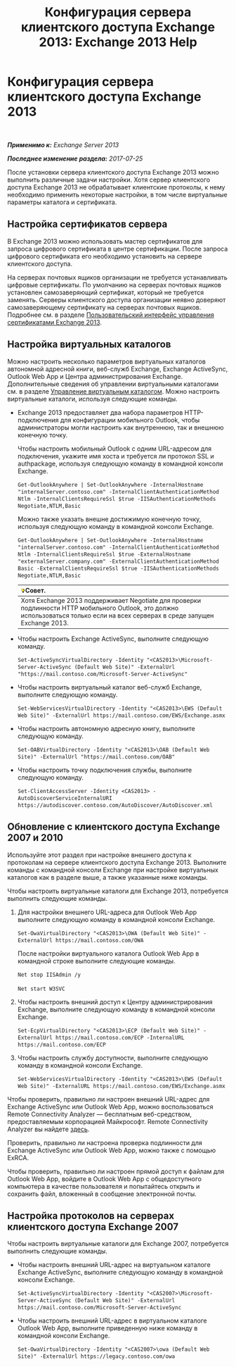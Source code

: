 ﻿---
title: 'Конфигурация сервера клиентского доступа Exchange 2013: Exchange 2013 Help'
TOCTitle: Конфигурация сервера клиентского доступа Exchange 2013
ms:assetid: 01432ae4-2a00-44a4-a4dd-4eb8d7e6cfae
ms:mtpsurl: https://technet.microsoft.com/ru-ru/library/Hh529912(v=EXCHG.150)
ms:contentKeyID: 50487347
ms.date: 04/30/2018
mtps_version: v=EXCHG.150
ms.translationtype: HT
---

# Конфигурация сервера клиентского доступа Exchange 2013

 

_**Применимо к:** Exchange Server 2013_

_**Последнее изменение раздела:** 2017-07-25_

После установки сервера клиентского доступа Exchange 2013 можно выполнить различные задачи настройки. Хотя сервер клиентского доступа Exchange 2013 не обрабатывает клиентские протоколы, к нему необходимо применить некоторые настройки, в том числе виртуальные параметры каталога и сертификата.

## Настройка сертификатов сервера

В Exchange 2013 можно использовать мастер сертификатов для запроса цифрового сертификата в центре сертификации. После запроса цифрового сертификата его необходимо установить на сервере клиентского доступа.

На серверах почтовых ящиков организации не требуется устанавливать цифровые сертификаты. По умолчанию на серверах почтовых ящиков установлен самозаверяющий сертификат, который не требуется заменять. Серверы клиентского доступа организации неявно доверяют самозаверяющему сертификату на серверах почтовых ящиков. Подробнее см. в разделе [Пользовательский интерфейс управления сертификатами Exchange 2013](exchange-2013-certificate-management-ui-exchange-2013-help.md).

## Настройка виртуальных каталогов

Можно настроить несколько параметров виртуальных каталогов автономной адресной книги, веб-служб Exchange, Exchange ActiveSync, Outlook Web App и Центра администрирования Exchange. Дополнительные сведения об управлении виртуальными каталогами см. в разделе [Управление виртуальным каталогом](virtual-directory-management-exchange-2013-help.md). Можно настроить виртуальные каталоги, используя следующие команды.

  - Exchange 2013 предоставляет два набора параметров HTTP-подключения для конфигурации мобильного Outlook, чтобы администраторы могли настроить как внутреннюю, так и внешнюю конечную точку.
    
    Чтобы настроить мобильный Outlook с одним URL-адресом для подключения, укажите имя хоста и требуется ли протокол SSL и authpackage, используя следующую команду в командной консоли Exchange.
    
        Get-OutlookAnywhere | Set-OutlookAnywhere -InternalHostname "internalServer.contoso.com" -InternalClientAuthenticationMethod Ntlm -InternalClientsRequireSsl $true -IISAuthenticationMethods Negotiate,NTLM,Basic
    
    Можно также указать внешне достижимую конечную точку, используя следующую команду в командной консоли Exchange.
    
        Get-OutlookAnywhere | Set-OutlookAnywhere -InternalHostname "internalServer.contoso.com" -InternalClientAuthenticationMethod Ntlm -InternalClientsRequireSsl $true -ExternalHostname "externalServer.company.com" -ExternalClientAuthenticationMethod Basic -ExternalClientsRequireSsl $true -IISAuthenticationMethods Negotiate,NTLM,Basic
    
    <table>
    <thead>
    <tr class="header">
    <th><img src="images/Bb124558.tip(EXCHG.150).gif" title="Совет" alt="Совет" />Совет.</th>
    </tr>
    </thead>
    <tbody>
    <tr class="odd">
    <td>Хотя Exchange 2013 поддерживает Negotiate для проверки подлинности HTTP мобильного Outlook, это должно использоваться только если на всех серверах в среде запущен Exchange 2013.</td>
    </tr>
    </tbody>
    </table>


  - Чтобы настроить Exchange ActiveSync, выполните следующую команду.
    
        Set-ActiveSyncVirtualDirectory -Identity "<CAS2013>\Microsoft-Server-ActiveSync (Default Web Site)" -ExternalUrl "https://mail.contoso.com/Microsoft-Server-ActiveSync"

  - Чтобы настроить виртуальный каталог веб-служб Exchange, выполните следующую команду.
    
        Set-WebServicesVirtualDirectory -Identity "<CAS2013>\EWS (Default Web Site)" -ExternalUrl https://mail.contoso.com/EWS/Exchange.asmx

  - Чтобы настроить автономную адресную книгу, выполните следующую команду.
    
        Set-OABVirtualDirectory -Identity "<CAS2013>\OAB (Default Web Site)" -ExternalUrl "https://mail.contoso.com/OAB"

  - Чтобы настроить точку подключения службы, выполните следующую команду.
    
        Set-ClientAccessServer -Identity <CAS2013> -AutoDiscoverServiceInternalURI https://autodiscover.contoso.com/AutoDiscover/AutoDiscover.xml

## Обновление с клиентского доступа Exchange 2007 и 2010

Используйте этот раздел при настройке внешнего доступа к протоколам на сервере клиентского доступа Exchange 2013. Выполните команды с командной консоли Exchange при настройке виртуальных каталогов как в разделе выше, а также указанные ниже команды.

Чтобы настроить виртуальные каталоги для Exchange 2013, потребуется выполнить следующие команды.

1.  Для настройки внешнего URL-адреса для Outlook Web App выполните следующую команду в командной консоли Exchange.
    
        Set-OwaVirtualDirectory "<CAS2013>\OWA (Default Web Site)" -ExternalUrl https://mail.contoso.com/OWA
    
    После настройки виртуального каталога Outlook Web App в командной строке выполните следующие команды.
    
        Net stop IISAdmin /y
    
        Net start W3SVC

2.  Чтобы настроить внешний доступ к Центру администрирования Exchange, выполните следующую команду в командной консоли Exchange.
    
        Set-EcpVirtualDirectory "<CAS2013>\ECP (Default Web Site)" -ExternalUrl https://mail.contoso.com/ECP -InternalURL https://mail.contoso.com/ECP 

3.  Чтобы настроить службу доступности, выполните следующую команду в командной консоли Exchange.
    
        Set-WebServicesVirtualDirectory -Identity "<CAS2013>\EWS (Default Web Site)" -ExternalURL https://mail.contoso.com/EWS/Exchange.asmx

Чтобы проверить, правильно ли настроен внешний URL-адрес для Exchange ActiveSync или Outlook Web App, можно воспользоваться Remote Connectivity Analyzer — бесплатным веб-средством, предоставляемым корпорацией Майкрософт. Remote Connectivity Analyzer вы найдете [здесь](http://go.microsoft.com/fwlink/?linkid=154308).

Проверить, правильно ли настроена проверка подлинности для Exchange ActiveSync или Outlook Web App, можно также с помощью ExRCA.

Чтобы проверить, правильно ли настроен прямой доступ к файлам для Outlook Web App, войдите в Outlook Web App с общедоступного компьютера в качестве пользователя и попытайтесь открыть и сохранить файл, вложенный в сообщение электронной почты.

## Настройка протоколов на серверах клиентского доступа Exchange 2007

Чтобы настроить виртуальные каталоги для Exchange 2007, потребуется выполнить следующие команды.

  - Чтобы настроить внешний URL-адрес на виртуальном каталоге Exchange ActiveSync, выполните следующую команду в командной консоли Exchange.
    
        Set-ActiveSyncVirtualDirectory -Identity "<CAS2007>\Microsoft-Server-ActiveSync (Default Web Site)" -ExternalUrl https://mail.contoso.com/Microsoft-Server-ActiveSync

  - Чтобы настроить внешний URL-адрес в виртуальном каталоге Outlook Web App, выполните приведенную ниже команду в командной консоли Exchange.
    
        Set-OwaVirtualDirectory -Identity "<CAS2007>\owa (Default Web Site)" -ExternalUrl https://legacy.contoso.com/owa

